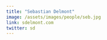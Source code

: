 ```yaml
---
title: "Sebastian Delmont"
image: /assets/images/people/seb.jpg
link: sdelmont.com
twitter: sd
---
```


